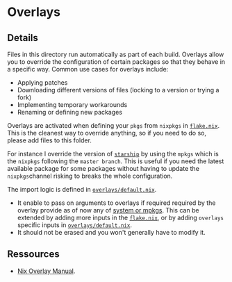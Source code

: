 # Overlays

## Details

Files in this directory run automatically as part of each build. Overlays allow you to override the configuration of certain packages so that they behave in a specific way. Common use cases for overlays include:

* Applying patches
* Downloading different versions of files (locking to a version or trying a fork)
* Implementing temporary workarounds
* Renaming or defining new packages

Overlays are activated when defining your `pkgs` from `nixpkgs` in [`flake.nix`](./../flake.nix#L81-L121). This is the cleanest way to override anything, so if you need to do so, please add files to this folder.

For instance I override the version of [`starship`](./master-pkgs.nix) by using the `mpkgs` which is the `nixpkgs` following the `master branch`. This is useful if you need the latest available package for some packages without having to update the `nixpkgs`channel risking to breaks the whole configuration.

The import logic is defined in [`overlays/default.nix`](./overlays/default.nix).

* It enable to pass on arguments to overlays if required required by the overlay provide as of now any of [system or mpkgs](./../flake.nix#L93). This can be extended by adding more inputs in the [`flake.nix`](./../flake.nix#L93), or by adding `overlays` specific inputs in [`overlays/default.nix`](./overlays/default.nix#L5).
* It should not be erased and you won't generally have to modify it.

## Ressources

* [Nix Overlay Manual](https://nixos.wiki/wiki/Overlays).
